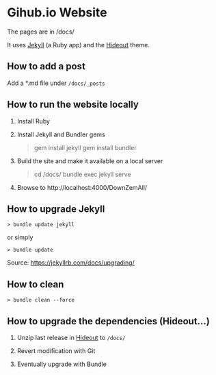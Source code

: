 # Gihub.io Website

The pages are in /docs/

It uses [Jekyll](https://en.wikipedia.org/wiki/Jekyll_(software)) (a Ruby app) and the [Hideout](https://github.com/fongandrew/hydeout) theme.

## How to add a post

Add a *.md file under `/docs/_posts`


## How to run the website locally

1. Install Ruby

2. Install Jekyll and Bundler gems

    > gem install jekyll
    > gem install bundler

3. Build the site and make it available on a local server

    > cd /docs/
    > bundle exec jekyll serve

4. Browse to http://localhost:4000/DownZemAll/


## How to upgrade Jekyll

    > bundle update jekyll

or simply

    > bundle update

Source: https://jekyllrb.com/docs/upgrading/


## How to clean

    > bundle clean --force


## How to upgrade the dependencies (Hideout...)

1. Unzip last release in [Hideout](https://github.com/fongandrew/hydeout) to `/docs/`

2. Revert modification with Git
 
3. Eventually upgrade with Bundle

